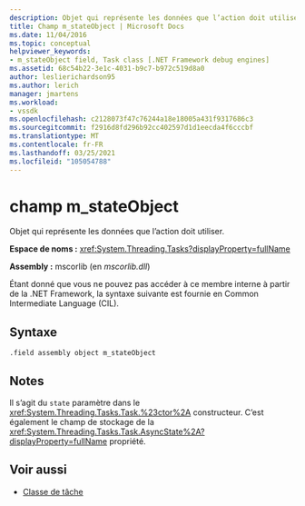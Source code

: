 ```yaml
---
description: Objet qui représente les données que l’action doit utiliser.
title: Champ m_stateObject | Microsoft Docs
ms.date: 11/04/2016
ms.topic: conceptual
helpviewer_keywords:
- m_stateObject field, Task class [.NET Framework debug engines]
ms.assetid: 68c54b22-3e1c-4031-b9c7-b972c519d8a0
author: leslierichardson95
ms.author: lerich
manager: jmartens
ms.workload:
- vssdk
ms.openlocfilehash: c2128073f47c76244a18e18005a431f9317686c3
ms.sourcegitcommit: f2916d8fd296b92cc402597d1d1eecda4f6cccbf
ms.translationtype: MT
ms.contentlocale: fr-FR
ms.lasthandoff: 03/25/2021
ms.locfileid: "105054788"
---
```

# <a name="m_stateobject-field"></a>champ m_stateObject
Objet qui représente les données que l’action doit utiliser.

 **Espace de noms :** <xref:System.Threading.Tasks?displayProperty=fullName>

 **Assembly :** mscorlib (en *mscorlib.dll*)

 Étant donné que vous ne pouvez pas accéder à ce membre interne à partir de la .NET Framework, la syntaxe suivante est fournie en Common Intermediate Language (CIL).

## <a name="syntax"></a>Syntaxe

```
.field assembly object m_stateObject
```

## <a name="remarks"></a>Notes
 Il s’agit du `state` paramètre dans le <xref:System.Threading.Tasks.Task.%23ctor%2A> constructeur. C’est également le champ de stockage de la <xref:System.Threading.Tasks.Task.AsyncState%2A?displayProperty=fullName> propriété.

## <a name="see-also"></a>Voir aussi
- [Classe de tâche](../../extensibility/debugger/task-class-internal-members.md)
